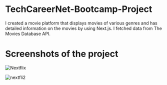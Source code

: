 # TechCareerNet-Bootcamp-Project
I created a movie platform that displays movies of various genres and has detailed information on the movies by using Next.js. I fetched data from The Movies Database API.

# Screenshots of the project
![Nextflix](https://github.com/ardasumbul1/TechCareerNet-Bootcamp-Project/assets/38762229/1e7dfe90-a05e-4b6e-83b4-5cbef0cd38ca)


![nextfli2](https://github.com/ardasumbul1/TechCareerNet-Bootcamp-Project/assets/38762229/c8c0f8b5-609e-45e3-9aba-d55b850b060a)
